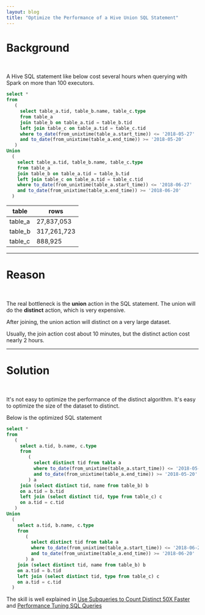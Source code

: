 ```yaml
---
layout: blog
title: "Optimize the Performance of a Hive Union SQL Statement"
---
```


# Background

<br />

A Hive SQL statement like below cost several hours when querying with Spark on more than 100 executors.

```sql
select *
from
   (
     select table_a.tid, table_b.name, table_c.type
     from table_a
     join table_b on table_a.tid = table_b.tid
     left join table_c on table_a.tid = table_c.tid
     where to_date(from_unixtime(table_a.start_time)) <= '2018-05-27'
     and to_date(from_unixtime(table_a.end_time)) >= '2018-05-20'
   )
Union
  (
    select table_a.tid, table_b.name, table_c.type
    from table_a
    join table_b on table_a.tid = table_b.tid
    left join table_c on table_a.tid = table_c.tid
    where to_date(from_unixtime(table_a.start_time)) <= '2018-06-27'
    and to_date(from_unixtime(table_a.end_time)) >= '2018-06-20'
  )
```

| table | rows |
| --- | --- |
| table_a | 27,837,053 |
| table_b |	317,261,723 |
| table_c |	888,925 |

---

# Reason

<br />

The real bottleneck is the **union** action in the SQL statement. The union will do the **distinct** action, which is very expensive.

After joining, the union action will distinct on a very large dataset.

Usually, the join action cost about 10 minutes, but the distinct action cost nearly 2 hours.

---

# Solution

<br />

It's not easy to optimize the performance of the distinct algorithm. It's easy to optimize the size of the dataset to distinct.

Below is the optimized SQL statement

```sql
select *
from
   (
     select a.tid, b.name, c.type
     from
        (
          select distinct tid from table a
          where to_date(from_unixtime(table_a.start_time)) <= '2018-05-27'
          and to_date(from_unixtime(table_a.end_time)) >= '2018-05-20'
        ) a
     join (select distinct tid, name from table_b) b
     on a.tid = b.tid
     left join (select distinct tid, type from table_c) c
     on a.tid = c.tid
   )
Union
  (
    select a.tid, b.name, c.type
    from
       (
         select distinct tid from table a
         where to_date(from_unixtime(table_a.start_time)) <= '2018-06-27'
         and to_date(from_unixtime(table_a.end_time)) >= '2018-06-20'
       ) a
    join (select distinct tid, name from table_b) b
    on a.tid = b.tid
    left join (select distinct tid, type from table_c) c
    on a.tid = c.tid
  )
```

The skill is well explained in [Use Subqueries to Count Distinct 50X Faster](https://www.periscopedata.com/blog/use-subqueries-to-count-distinct-50x-faster) and [Performance Tuning SQL Queries](https://community.modeanalytics.com/sql/tutorial/sql-performance-tuning/)
